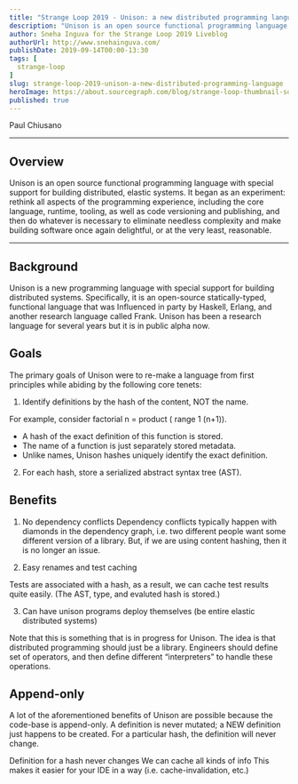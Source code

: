```yaml
---
title: "Strange Loop 2019 - Unison: a new distributed programming language"
description: "Unison is an open source functional programming language with special support for building distributed, elastic systems. It began as an experiment: rethink all aspects of the programming experience, including the core language, runtime, tooling, as well as code versioning and publishing, and then do whatever is necessary to eliminate needless complexity and make building software once again delightful, or at the very least, reasonable."
author: Sneha Inguva for the Strange Loop 2019 Liveblog
authorUrl: http://www.snehainguva.com/
publishDate: 2019-09-14T00:00-13:30
tags: [
  strange-loop
]
slug: strange-loop-2019-unison-a-new-distributed-programming-language
heroImage: https://about.sourcegraph.com/blog/strange-loop-thumbnail-square-v2.jpg
published: true
---
```


<div class="container p-0 liveblog-presenters">
  <div class="row m-0">
      <p class=" mr-12 m-0">
        <span class="liveblog-presenters__name">Paul Chiusano</span>
        <a href="https://twitter.com/pchiusano" target="_blank" title="Twitter"><i class="fa fa-twitter pr-2"></i></a>
        <a href="https://github.com/pchiusano" target="_blank" title="GitHub"><i class="fa fa-github pr-2"></i></a>
      </p>
  </div>
</div>

---

## Overview

Unison is an open source functional programming language with special support for building distributed, elastic systems. It began as an experiment: rethink all aspects of the programming experience, including the core language, runtime, tooling, as well as code versioning and publishing, and then do whatever is necessary to eliminate needless complexity and make building software once again delightful, or at the very least, reasonable.

---

## Background

Unison is a new programming language with special support for building distributed systems.
Specifically, it is an open-source statically-typed, functional language that was Influenced
in party by Haskell, Erlang, and another research language called Frank. Unison has been a research language for several years but it is in public alpha now.

## Goals

The primary goals of Unison were to re-make a language from first principles while abiding by the
following core tenets:

1. Identify definitions by the hash of the content, NOT the name.

For example, consider factorial n = product ( range 1 (n+1)).
- A hash of the exact definition of this function is stored.
- The name of a function is just separately stored metadata.
- Unlike names, Unison hashes uniquely identify the exact definition.

2. For each hash, store a serialized abstract syntax tree (AST).

## Benefits

1. No dependency conflicts
Dependency conflicts typically happen with diamonds in the dependency graph,
i.e. two different people want some different version of a library.
But, if we are using content hashing, then it is no longer an issue.

2. Easy renames and test caching

Tests are associated with a hash, as a result, we can cache test results quite
easily. (The AST, type, and evaluted hash is stored.)

3. Can have unison programs deploy themselves (be entire elastic distributed systems)

Note that this is something that is in progress for Unison. The idea is that
distributed programming should just be a library. Engineers should define set of operators,
and then define different “interpreters” to handle these operations.

## Append-only

A lot of the aforementioned benefits of Unison are possible because the code-base
is append-only. A definition is never mutated; a NEW definition just happens to be created.
For a particular hash, the definition will never change.

Definition for a hash never changes
We can cache all kinds of info
This makes it easier for your IDE in a way (i.e. cache-invalidation, etc.)
